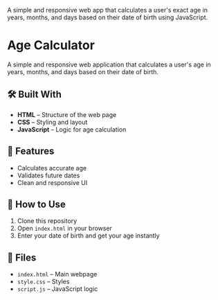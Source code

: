 A simple and responsive web app that calculates a user's exact age in years, months, and days based on their date of birth using JavaScript.
# Age Calculator

A simple and responsive web application that calculates a user's age in years, months, and days based on their date of birth.

## 🛠️ Built With
- **HTML** – Structure of the web page
- **CSS** – Styling and layout
- **JavaScript** – Logic for age calculation

## 🎯 Features
- Calculates accurate age
- Validates future dates
- Clean and responsive UI

## 🚀 How to Use
1. Clone this repository
2. Open `index.html` in your browser
3. Enter your date of birth and get your age instantly

## 📁 Files
- `index.html` – Main webpage
- `style.css` – Styles
- `script.js` – JavaScript logic

